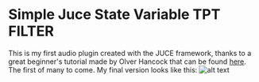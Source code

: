 # Simple Juce State Variable TPT FILTER

This is my first audio plugin created with the JUCE framework, thanks to a great beginner's tutorial made by Olver Hancock 
that can be found [here](https://jucestepbystep.wordpress.com/). The first of many to come.
My final version looks like this:
![alt text][pluginGui]

[pluginGui]: https://github.com/JeanNSHUTI/First-JUCE-StateVariableTPTFilter-plugin/tree/master/Images/plugin-gui.jpg "Basic GUI made with JUCE"